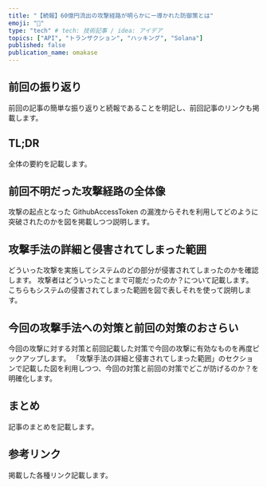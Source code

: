 ```yaml
---
title: "【続報】60億円流出の攻撃経路が明らかにー導かれた防御策とは"
emoji: "🔐"
type: "tech" # tech: 技術記事 / idea: アイデア
topics: ["API", "トランザクション", "ハッキング", "Solana"]
published: false
publication_name: omakase
---
```


## 前回の振り返り

前回の記事の簡単な振り返りと続報であることを明記し、前回記事のリンクも掲載します。

## TL;DR

全体の要約を記載します。

## 前回不明だった攻撃経路の全体像

攻撃の起点となった GithubAccessToken の漏洩からそれを利用してどのように突破されたのかを図を掲載しつつ説明します。

## 攻撃手法の詳細と侵害されてしまった範囲

どういった攻撃を実施してシステムのどの部分が侵害されてしまったのかを確認します。
攻撃者はどういったことまで可能だったのか？について記載します。
こちらもシステムの侵害されてしまった範囲を図で表しそれを使って説明します。

## 今回の攻撃手法への対策と前回の対策のおさらい

今回の攻撃に対する対策と前回記載した対策で今回の攻撃に有効なものを再度ピックアップします。
「攻撃手法の詳細と侵害されてしまった範囲」のセクションで記載した図を利用しつつ、今回の対策と前回の対策でどこが防げるのか？を明確化します。

## まとめ

記事のまとめを記載します。

## 参考リンク

掲載した各種リンク記載します。

